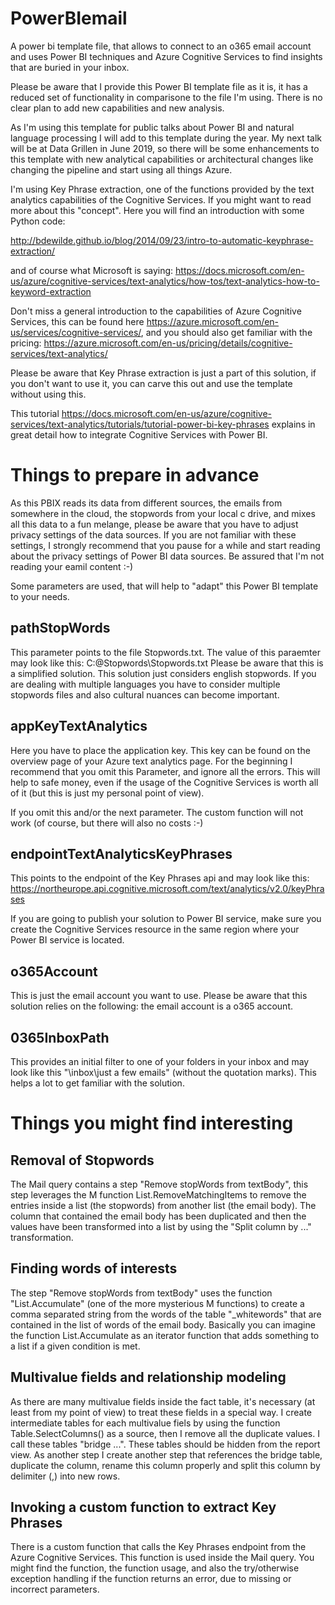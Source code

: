 # PowerBIemail
A power bi template file, that allows to connect to an o365 email account and uses Power BI techniques and Azure Cognitive Services to find insights that are buried in your inbox.

Please be aware that I provide this Power BI template file as it is, it has a reduced set of functionality in comparisone to the file I'm using. There is no clear plan to add new capabilities and new analysis. 

As I'm using this template for public talks about Power BI and natural language processing I will add to this template during the year. My next talk will be at Data Grillen in June 2019, so there will be some enhancements to this template with new analytical capabilities or architectural changes like changing the pipeline and start using all things Azure.

I'm using Key Phrase extraction, one of the functions provided by the text analytics capabilities of the Cognitive Services. If you might want to read more about this "concept". Here you will find an introduction with some Python code:

http://bdewilde.github.io/blog/2014/09/23/intro-to-automatic-keyphrase-extraction/

and of course what Microsoft is saying: 
https://docs.microsoft.com/en-us/azure/cognitive-services/text-analytics/how-tos/text-analytics-how-to-keyword-extraction


Don't miss a general introduction to the capabilities of Azure Cognitive Services, this can be found here https://azure.microsoft.com/en-us/services/cognitive-services/, and you should also get familiar with the pricing: https://azure.microsoft.com/en-us/pricing/details/cognitive-services/text-analytics/

Please be aware that Key Phrase extraction is just a part of this solution, if you don't want to use it, you can carve this out and use the template without using this.

This tutorial https://docs.microsoft.com/en-us/azure/cognitive-services/text-analytics/tutorials/tutorial-power-bi-key-phrases explains in great detail how to integrate Cognitive Services with Power BI.

# Things to prepare in advance
As this PBIX reads its data from different sources, the emails from somewhere in the cloud, the stopwords from your local c drive, and mixes all this data to a fun melange, please be aware that you have to adjust privacy settings of the data sources. If you are not familiar with these settings, I strongly recommend that you pause for a while and start reading about the privacy settings of Power BI data sources. Be assured that I'm not reading your eamil content :-)

Some parameters are used, that will help to "adapt" this Power BI template to your needs.

## pathStopWords
This parameter points to the file Stopwords.txt.
The value of this paraemter may look like this:
C:\@Stopwords\Stopwords.txt
Please be aware that this is a simplified solution. This solution just considers english stopwords. If you are dealing with multiple languages you have to consider multiple stopwords files and also cultural nuances can become important.
## appKeyTextAnalytics
Here you have to place the application key. This key can be found on the overview page of your Azure text analytics page. For the beginning I recommend that you omit this Parameter, and ignore all the errors. This will help to safe money, even if the usage of the Cognitive Services is worth all of it (but this is just my personal point of view).

If you omit this and/or the next parameter. The custom function will not work (of course, but there will also no costs :-)

## endpointTextAnalyticsKeyPhrases
This points to the endpoint of the Key Phrases api and may look like this:
https://northeurope.api.cognitive.microsoft.com/text/analytics/v2.0/keyPhrases

If you are going to publish your solution to Power BI service, make sure you create the Cognitive Services resource in the same region where your Power BI service is located.
## o365Account
This is just the email account you want to use. Please be aware that this solution relies on the following: the email account is a o365 account.
## 0365InboxPath
This provides an initial filter to one of your folders in your inbox and may look like this "\inbox\just a few emails\" (without the quotation marks). This helps a lot to get familiar with the solution.
# Things you might find interesting
## Removal of Stopwords
The Mail query contains a step "Remove stopWords from textBody", this step leverages the M function List.RemoveMatchingItems to remove the entries inside a list (the stopwords) from another list (the email body). The column that contained the email body has been duplicated and then the values have been transformed into a list by using the "Split column by ..." transformation.
## Finding words of interests
The step "Remove stopWords from textBody" uses the function "List.Accumulate" (one of the more mysterious M functions) to create a comma separated string from the words of the table "_whitewords" that are contained in the list of words of the email body. Basically you can imagine the function List.Accumulate as an iterator function that adds something to a list if a given condition is met.
## Multivalue fields and relationship modeling
As there are many multivalue fields inside the fact table, it's necessary (at least from my point of view) to treat these fields in a special way. I create intermediate tables for each multivalue fiels by using the function Table.SelectColumns() as a source, then I remove all the duplicate values. I call these tables "bridge ...". These tables should be hidden from the report view. As another step I create another step that references the bridge table, duplicate the column, rename this column properly and split this column by delimiter (,) into new rows.
## Invoking a custom function to extract Key Phrases
There is a custom function that calls the Key Phrases endpoint from the Azure Cognitive Services. This function is used inside the Mail query. You might find the function, the function usage, and also the try/otherwise exception handling if the function returns an error, due to missing or incorrect parameters.